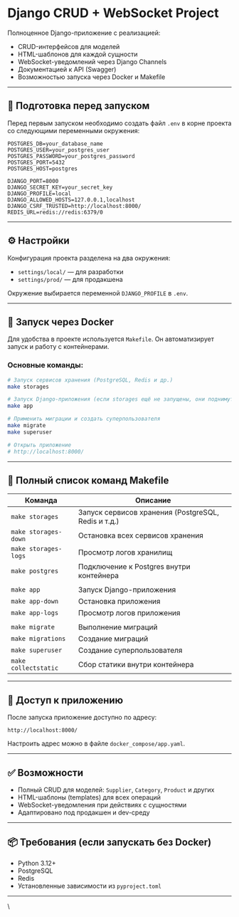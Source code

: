 # Django CRUD + WebSocket Project

Полноценное Django-приложение с реализацией:

- CRUD-интерфейсов для моделей
- HTML-шаблонов для каждой сущности
- WebSocket-уведомлений через Django Channels
- Документацией к API (Swagger)
- Возможностью запуска через Docker и Makefile

---

## 🔧 Подготовка перед запуском

Перед первым запуском необходимо создать файл `.env` в корне проекта со следующими переменными окружения:

```env
POSTGRES_DB=your_database_name
POSTGRES_USER=your_postgres_user
POSTGRES_PASSWORD=your_postgres_password
POSTGRES_PORT=5432
POSTGRES_HOST=postgres

DJANGO_PORT=8000
DJANGO_SECRET_KEY=your_secret_key
DJANGO_PROFILE=local
DJANGO_ALLOWED_HOSTS=127.0.0.1,localhost
DJANGO_CSRF_TRUSTED=http://localhost:8000/
REDIS_URL=redis://redis:6379/0
```

---

## ⚙️ Настройки

Конфигурация проекта разделена на два окружения:

- `settings/local/` — для разработки
- `settings/prod/` — для продакшена

Окружение выбирается переменной `DJANGO_PROFILE` в `.env`.

---

## 🚀 Запуск через Docker

Для удобства в проекте используется `Makefile`. Он автоматизирует запуск и работу с контейнерами.

### Основные команды:

```bash
# Запуск сервисов хранения (PostgreSQL, Redis и др.)
make storages

# Запуск Django-приложения (если storages ещё не запущены, они поднимутся автоматически)
make app

# Применить миграции и создать суперпользователя
make migrate
make superuser

# Открыть приложение
# http://localhost:8000/
```

---

## 🧰 Полный список команд Makefile

| Команда                     | Описание                                                       |
|----------------------------|----------------------------------------------------------------|
| `make storages`            | Запуск сервисов хранения (PostgreSQL, Redis и т.д.)            |
| `make storages-down`       | Остановка всех сервисов хранения                               |
| `make storages-logs`       | Просмотр логов хранилищ                                        |
| `make postgres`            | Подключение к Postgres внутри контейнера                       |
|                            |                                                                |
| `make app`                 | Запуск Django-приложения                                       |
| `make app-down`            | Остановка приложения                                           |
| `make app-logs`            | Просмотр логов приложения                                      |
|                            |                                                                |
| `make migrate`             | Выполнение миграций                                            |
| `make migrations`          | Создание миграций                                              |
| `make superuser`           | Создание суперпользователя                                     |
| `make collectstatic`       | Сбор статики внутри контейнера                                 |

---

## 📎 Доступ к приложению

После запуска приложение доступно по адресу:

```
http://localhost:8000/
```

Настроить адрес можно в файле `docker_compose/app.yaml`.

---

## ✅ Возможности

- Полный CRUD для моделей: `Supplier`, `Category`, `Product` и других
- HTML-шаблоны (templates) для всех операций
- WebSocket-уведомления при действиях с сущностями
- Адаптировано под продакшен и dev-среду

---

## 📦 Требования (если запускать без Docker)

- Python 3.12+
- PostgreSQL
- Redis
- Установленные зависимости из `pyproject.toml`

---

\
